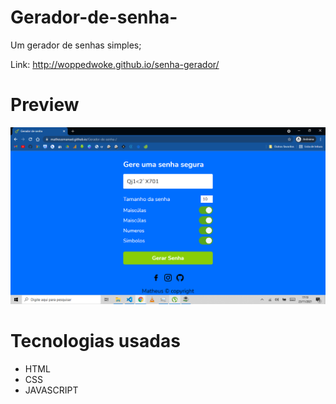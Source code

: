 # Gerador-de-senha-
Um gerador de senhas simples;  

Link: http://woppedwoke.github.io/senha-gerador/

# Preview
<img src="img/preview.png" alt="">

# Tecnologias usadas
<ul>
  <li>HTML</li>
  <li>CSS</li>
  <li>JAVASCRIPT</li>
</ul>
